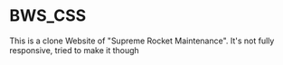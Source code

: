 # BWS_CSS
This is a clone Website of "Supreme Rocket Maintenance". It's not fully responsive, tried to make it though
